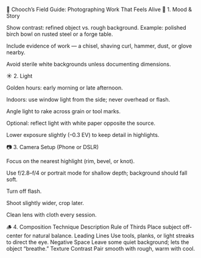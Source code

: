 🧭 Chooch’s Field Guide: Photographing Work That Feels Alive
🎨 1. Mood & Story

Show contrast: refined object vs. rough background.
Example: polished birch bowl on rusted steel or a forge table.

Include evidence of work — a chisel, shaving curl, hammer, dust, or glove nearby.

Avoid sterile white backgrounds unless documenting dimensions.

☀️ 2. Light

Golden hours: early morning or late afternoon.

Indoors: use window light from the side; never overhead or flash.

Angle light to rake across grain or tool marks.

Optional: reflect light with white paper opposite the source.

Lower exposure slightly (–0.3 EV) to keep detail in highlights.

📷 3. Camera Setup (Phone or DSLR)

Focus on the nearest highlight (rim, bevel, or knot).

Use f/2.8–f/4 or portrait mode for shallow depth; background should fall soft.

Turn off flash.

Shoot slightly wider, crop later.

Clean lens with cloth every session.

🪵 4. Composition
Technique	Description
Rule of Thirds	Place subject off-center for natural balance.
Leading Lines	Use tools, planks, or light streaks to direct the eye.
Negative Space	Leave some quiet background; lets the object “breathe.”
Texture Contrast	Pair smooth with rough, warm with cool.
